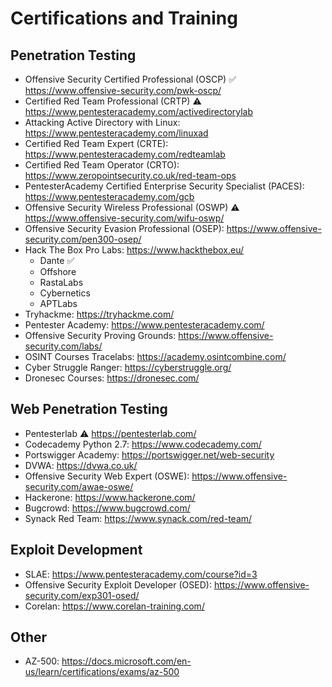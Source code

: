 # Certifications and Training

Penetration Testing
--------------------
- Offensive Security Certified Professional (OSCP) :white_check_mark: https://www.offensive-security.com/pwk-oscp/
- Certified Red Team Professional (CRTP) :warning: https://www.pentesteracademy.com/activedirectorylab
- Attacking Active Directory with Linux: https://www.pentesteracademy.com/linuxad
- Certified Red Team Expert (CRTE): https://www.pentesteracademy.com/redteamlab
- Certified Red Team Operator (CRTO): https://www.zeropointsecurity.co.uk/red-team-ops
- PentesterAcademy Certified Enterprise Security Specialist (PACES): https://www.pentesteracademy.com/gcb
- Offensive Security Wireless Professional (OSWP) :warning: https://www.offensive-security.com/wifu-oswp/
- Offensive Security Evasion Professional (OSEP): https://www.offensive-security.com/pen300-osep/
- Hack The Box Pro Labs: https://www.hackthebox.eu/
    - Dante :white_check_mark:
    - Offshore
    - RastaLabs
    - Cybernetics
    - APTLabs
- Tryhackme: https://tryhackme.com/
- Pentester Academy: https://www.pentesteracademy.com/
- Offensive Security Proving Grounds: https://www.offensive-security.com/labs/
- OSINT Courses Tracelabs: https://academy.osintcombine.com/
- Cyber Struggle Ranger: https://cyberstruggle.org/
- Dronesec Courses: https://dronesec.com/

Web Penetration Testing
------------------------
- Pentesterlab :warning: https://pentesterlab.com/
- Codecademy Python 2.7: https://www.codecademy.com/
- Portswigger Academy: https://portswigger.net/web-security
- DVWA: https://dvwa.co.uk/
- Offensive Security Web Expert (OSWE): https://www.offensive-security.com/awae-oswe/
- Hackerone: https://www.hackerone.com/
- Bugcrowd: https://www.bugcrowd.com/
- Synack Red Team: https://www.synack.com/red-team/

Exploit Development
--------------------
- SLAE: https://www.pentesteracademy.com/course?id=3
- Offensive Security Exploit Developer (OSED): https://www.offensive-security.com/exp301-osed/
- Corelan: https://www.corelan-training.com/

Other
--------------------
- AZ-500: https://docs.microsoft.com/en-us/learn/certifications/exams/az-500
